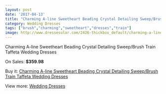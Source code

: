 ```yaml
---
layout: post
date: '2017-04-13'
title: "Charming A-line Sweetheart Beading Crystal Detailing Sweep/Brush Train Taffeta Wedding Dresses"
category: Wedding Dresses
tags: ["brush","charming","sweetheart","dresses","train"]
image: http://www.dressesular.com/2426-thickbox_default/charming-a-line-sweetheart-beading-crystal-detailing-sweep-brush-train-taffeta-wedding-dresses.jpg
---
```

Charming A-line Sweetheart Beading Crystal Detailing Sweep/Brush Train Taffeta Wedding Dresses

On Sales: **$359.98**
<a href="https://www.dressesular.com/wedding-dresses/908-charming-a-line-sweetheart-beading-crystal-detailing-sweep-brush-train-taffeta-wedding-dresses.html"><amp-img layout="responsive" width="600" height="600" src="//www.dressesular.com/2426-thickbox_default/charming-a-line-sweetheart-beading-crystal-detailing-sweep-brush-train-taffeta-wedding-dresses.jpg" alt="Charming A-line Sweetheart Beading Crystal Detailing Sweep/Brush Train Taffeta Wedding Dresses 0" /></a>
<a href="https://www.dressesular.com/wedding-dresses/908-charming-a-line-sweetheart-beading-crystal-detailing-sweep-brush-train-taffeta-wedding-dresses.html"><amp-img layout="responsive" width="600" height="600" src="//www.dressesular.com/2427-thickbox_default/charming-a-line-sweetheart-beading-crystal-detailing-sweep-brush-train-taffeta-wedding-dresses.jpg" alt="Charming A-line Sweetheart Beading Crystal Detailing Sweep/Brush Train Taffeta Wedding Dresses 1" /></a>

Buy it: [Charming A-line Sweetheart Beading Crystal Detailing Sweep/Brush Train Taffeta Wedding Dresses](https://www.dressesular.com/wedding-dresses/908-charming-a-line-sweetheart-beading-crystal-detailing-sweep-brush-train-taffeta-wedding-dresses.html "Charming A-line Sweetheart Beading Crystal Detailing Sweep/Brush Train Taffeta Wedding Dresses")

View more: [Wedding Dresses](https://www.dressesular.com/3-wedding-dresses "Wedding Dresses")